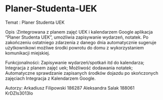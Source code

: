 # Planer-Studenta-UEK

Temat : Planer Studenta UEK

Opis :Zintegrowana z planem zajęć UEK i kalendarzem Google aplikacja “Planer Studenta UEK”, umożliwia zapisywanie wydarzeń, notatek. Po zakończeniu ostatniego zdarzenia z danego dnia automatycznie sugeruje użytkownikowi możliwe środki powrotu do domu z wykorzystaniem komunikacji miejskiej.
 

Funkcjonalności:
Zapisywanie wydarzeń/spotkań itd do kalendarza;
Integracja z planem zajęć uek;
Możliwość dodawania notatek;
Automatyczne sprawdzanie zapisanych środków dojazdu po skończonych zajęciach
Integracja z Kalendarzem Google.

Autorzy: 
Arkadiusz Filipowski 186287
Aleksandra Salak 188061
KrDZIs3013Io
